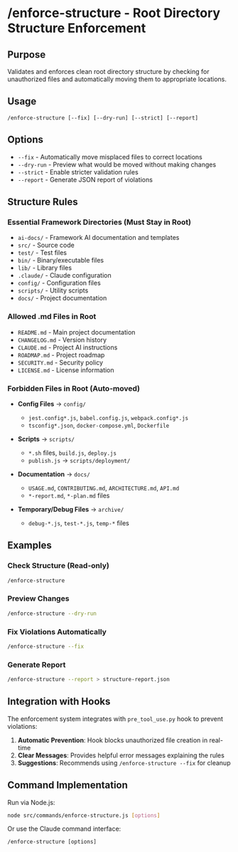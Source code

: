 # /enforce-structure - Root Directory Structure Enforcement

## Purpose

Validates and enforces clean root directory structure by checking for unauthorized files and automatically moving them to appropriate locations.

## Usage

```
/enforce-structure [--fix] [--dry-run] [--strict] [--report]
```

## Options

- `--fix` - Automatically move misplaced files to correct locations
- `--dry-run` - Preview what would be moved without making changes
- `--strict` - Enable stricter validation rules
- `--report` - Generate JSON report of violations

## Structure Rules

### Essential Framework Directories (Must Stay in Root)

- `ai-docs/` - Framework AI documentation and templates
- `src/` - Source code
- `test/` - Test files
- `bin/` - Binary/executable files
- `lib/` - Library files
- `.claude/` - Claude configuration
- `config/` - Configuration files
- `scripts/` - Utility scripts
- `docs/` - Project documentation

### Allowed .md Files in Root

- `README.md` - Main project documentation
- `CHANGELOG.md` - Version history
- `CLAUDE.md` - Project AI instructions
- `ROADMAP.md` - Project roadmap
- `SECURITY.md` - Security policy
- `LICENSE.md` - License information

### Forbidden Files in Root (Auto-moved)

- **Config Files** → `config/`
  - `jest.config*.js`, `babel.config.js`, `webpack.config*.js`
  - `tsconfig*.json`, `docker-compose.yml`, `Dockerfile`
- **Scripts** → `scripts/`
  - `*.sh` files, `build.js`, `deploy.js`
  - `publish.js` → `scripts/deployment/`

- **Documentation** → `docs/`
  - `USAGE.md`, `CONTRIBUTING.md`, `ARCHITECTURE.md`, `API.md`
  - `*-report.md`, `*-plan.md` files

- **Temporary/Debug Files** → `archive/`
  - `debug-*.js`, `test-*.js`, `temp-*` files

## Examples

### Check Structure (Read-only)

```bash
/enforce-structure
```

### Preview Changes

```bash
/enforce-structure --dry-run
```

### Fix Violations Automatically

```bash
/enforce-structure --fix
```

### Generate Report

```bash
/enforce-structure --report > structure-report.json
```

## Integration with Hooks

The enforcement system integrates with `pre_tool_use.py` hook to prevent violations:

1. **Automatic Prevention**: Hook blocks unauthorized file creation in real-time
2. **Clear Messages**: Provides helpful error messages explaining the rules
3. **Suggestions**: Recommends using `/enforce-structure --fix` for cleanup

## Command Implementation

Run via Node.js:

```bash
node src/commands/enforce-structure.js [options]
```

Or use the Claude command interface:

```
/enforce-structure [options]
```
